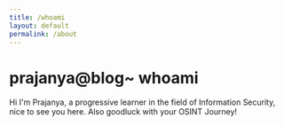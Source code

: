 ```yaml
---
title: /whoami
layout: default
permalink: /about
---
```


# prajanya@blog~ whoami

Hi I'm Prajanya, a progressive learner in the field of Information Security, nice to see you here. Also goodluck with your OSINT Journey!

